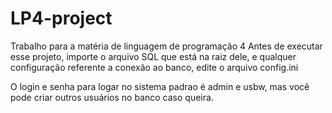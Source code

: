 # LP4-project
Trabalho para a matéria de linguagem de programação 4
Antes de executar esse projeto, importe o arquivo SQL que está na raiz dele, e qualquer configuração referente a conexão ao banco, edite o arquivo config.ini

O login e senha para logar no sistema padrao é admin e usbw, mas você pode criar outros usuários no banco caso queira.
